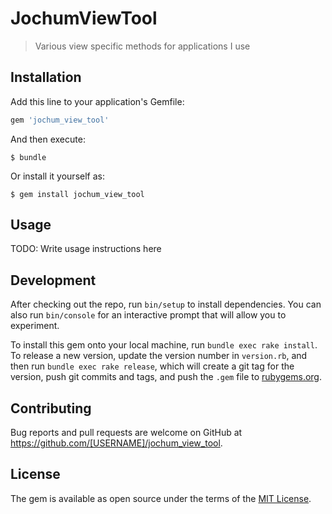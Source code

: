 # JochumViewTool

> Various view specific methods for applications I use

## Installation

Add this line to your application's Gemfile:

```ruby
gem 'jochum_view_tool'
```

And then execute:

    $ bundle

Or install it yourself as:

    $ gem install jochum_view_tool

## Usage

TODO: Write usage instructions here

## Development

After checking out the repo, run `bin/setup` to install dependencies. You can also run `bin/console` for an interactive prompt that will allow you to experiment.

To install this gem onto your local machine, run `bundle exec rake install`. To release a new version, update the version number in `version.rb`, and then run `bundle exec rake release`, which will create a git tag for the version, push git commits and tags, and push the `.gem` file to [rubygems.org](https://rubygems.org).

## Contributing

Bug reports and pull requests are welcome on GitHub at https://github.com/[USERNAME]/jochum_view_tool.

## License

The gem is available as open source under the terms of the [MIT License](https://opensource.org/licenses/MIT).
